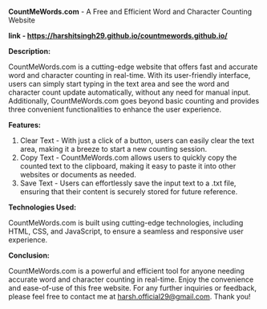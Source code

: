 **CountMeWords.com** - A Free and Efficient Word and Character Counting Website

**link - https://harshitsingh29.github.io/countmewords.github.io/**

**Description:**

CountMeWords.com is a cutting-edge website that offers fast and accurate word and character counting in real-time. With its user-friendly interface, users can simply start typing in the text area and see the word and character count update automatically, without any need for manual input. Additionally, CountMeWords.com goes beyond basic counting and provides three convenient functionalities to enhance the user experience.

**Features:**

1. Clear Text - With just a click of a button, users can easily clear the text area, making it a breeze to start a new counting session.
2. Copy Text - CountMeWords.com allows users to quickly copy the counted text to the clipboard, making it easy to paste it into other websites or documents as needed.
3. Save Text - Users can effortlessly save the input text to a .txt file, ensuring that their content is securely stored for future reference.

**Technologies Used:**

CountMeWords.com is built using cutting-edge technologies, including HTML, CSS, and JavaScript, to ensure a seamless and responsive user experience.

**Conclusion:**

CountMeWords.com is a powerful and efficient tool for anyone needing accurate word and character counting in real-time. Enjoy the convenience and ease-of-use of this free website. For any further inquiries or feedback, please feel free to contact me at harsh.official29@gmail.com. Thank you!
